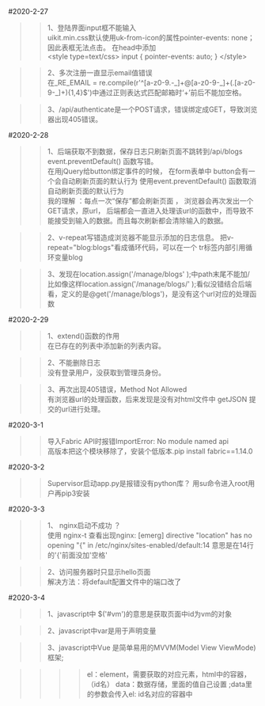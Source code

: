 #2020-2-27
>>1、登陆界面input框不能输入  
uikit.min.css默认使用uk-from-icon的属性pointer-events: none；因此表框无法点击。 
在head中添加  
	&lt;style type=text/css>
	    input {
	        pointer-events: auto;
	    }
	</style&gt;

>>2、多次注册一直显示email值错误  
在_RE_EMAIL = re.compile(r'^[a-z0-9\.\-\_]+@[a-z0-9\-\_]+(\.[a-z0-9\-\_]+){1,4}$')中通过正则表达式匹配邮箱时‘+’前后不能加空格。

>>3、/api/authenticate是一个POST请求，错误绑定成GET，导致浏览器出现405错误。


#2020-2-28
>>1、后端获取不到数据，保存日志只刷新页面不跳转到/api/blogs
event.preventDefault() 函数写错。  
在用jQuery给button绑定事件的时候， 在form表单中 button会有一个会自动刷新页面的默认行为
使用event.preventDefault() 函数取消自动刷新页面的默认行为  
我的理解 ：每点一次“保存”都会刷新页面 ， 浏览器会再次发出一个GET请求，原url，
后端都会一直进入处理该url的函数中，而导致不能接受到输入的数据。而且每次刷新都会清除输入的数据。

>>2、v-repeat写错造成浏览器不能显示添加的日志信息。
把v-repeat="blog:blogs"看成循环代码，可以在一个	tr标签内部引用循环变量blog

>>3、发现在location.assign('/manage/blogs' );中path末尾不能加/ 比如像这样location.assign('/manage/blogs/' );看似没错结合后端看，定义的是@get('/manage/blogs')，是没有这个url对应的处理函数

#2020-2-29 
>>1、extend()函数的作用  
在已存在的列表中添加新的列表内容。

>>2、不能删除日志  
没有登录用户，没获取到管理员身份。

>>3、再次出现405错误，Method Not Allowed  
有浏览器url的处理函数，后来发现是没有对html文件中 getJSON 提交的url进行处理。  

#2020-3-1  
>>导入Fabric API时报错ImportError: No module named api  
>>高版本把这个模块移除了，安装个低版本.pip install fabric==1.14.0  

#2020-3-2  
>>Supervisor启动app.py是报错没有python库？
>>用su命令进入root用户再pip3安装  

#2020-3-3
>>1、 nginx启动不成功 ？  
>>使用 nginx-t 查看出现nginx: [emerg] directive "location" has no opening "{" in /etc/nginx/sites-enabled/default:14
>>意思是在14行的'{'前面没加'空格'  

>>2、访问服务器时只显示hello页面  
>>解决方法：将default配置文件中的端口改了  

#2020-3-4  
>>1、javascript中 $('#vm')的意思是获取页面中id为vm的对象  

>>2、javascript中var是用于声明变量  

>>3、javascript中Vue 是简单易用的MVVM(Model View ViewMode)框架;  

>>>>el：element，需要获取的对应元素，html中的容器，（id名）
>>>>data：数据存储，里面的值自己设置  ;data里的参数会传入el: id名对应的容器中  
